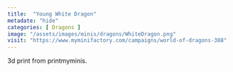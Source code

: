 ```yaml
---
title:  "Young White Dragon"
metadate: "hide"
categories: [ Dragons ]
image: "/assets/images/minis/dragons/WhiteDragon.png"
visit: "https://www.myminifactory.com/campaigns/world-of-dragons-388"
---
```

3d print from printmyminis.  